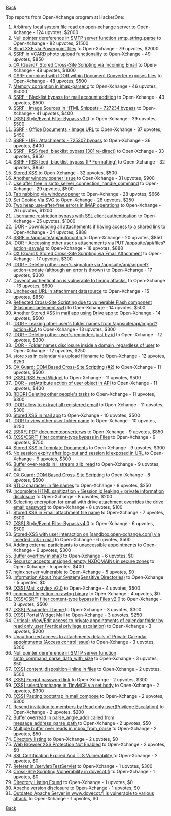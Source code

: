 [Back](../README.md)

Top reports from Open-Xchange program at HackerOne:

1. [Arbitrary local system file read on open-xchange server ](https://hackerone.com/reports/303744) to Open-Xchange - 124 upvotes, $2000
2. [Null pointer dereference in SMTP server function smtp_string_parse](https://hackerone.com/reports/827729) to Open-Xchange - 82 upvotes, $1500
3. [Blind XXE via Powerpoint files](https://hackerone.com/reports/334488) to Open-Xchange - 79 upvotes, $2000
4. [SSRF in VCARD photo upload functionality](https://hackerone.com/reports/296045) to Open-Xchange - 49 upvotes, $850
5. [OX (Guard): Stored Cross-Site Scripting via Incoming Email](https://hackerone.com/reports/156258) to Open-Xchange - 48 upvotes, $1000
6. [CSRF combined with IDOR within Document Converter exposes files](https://hackerone.com/reports/398316) to Open-Xchange - 48 upvotes, $500
7. [Memory corruption in imap-parser.c](https://hackerone.com/reports/537550) to Open-Xchange - 46 upvotes, $5000
8. [SSRF - Blacklist bypass for mail account addition](https://hackerone.com/reports/303378) to Open-Xchange - 43 upvotes, $500
9. [SSRF - Image Sources in HTML Snippets - 727234 bypass](https://hackerone.com/reports/737163) to Open-Xchange - 41 upvotes, $400
10. [[XSS] Style/Event Filter Bypass v3.0](https://hackerone.com/reports/314204) to Open-Xchange - 39 upvotes, $500
11. [SSRF - Office Documents - Image URL](https://hackerone.com/reports/738015) to Open-Xchange - 37 upvotes, $450
12. [SSRF - URL Attachments - 725307 bypass](https://hackerone.com/reports/737161) to Open-Xchange - 36 upvotes, $400
13. [SSRF - RSS feed, blacklist bypass (301 re-direct)](https://hackerone.com/reports/299135) to Open-Xchange - 33 upvotes, $850
14. [SSRF - RSS feed, blacklist bypass (IP Formatting)](https://hackerone.com/reports/299130) to Open-Xchange - 32 upvotes, $850
15. [Stored XSS ](https://hackerone.com/reports/299806) to Open-Xchange - 32 upvotes, $500
16. [Another window.opener issue](https://hackerone.com/reports/537840) to Open-Xchange - 31 upvotes, $900
17. [Use after free in smtp_server_connection_handle_command](https://hackerone.com/reports/827051) to Open-Xchange - 29 upvotes, $500
18. [Tab nabbing via window.opener](https://hackerone.com/reports/179568) to Open-Xchange - 28 upvotes, $666
19. [Set Cookie Via SVG](https://hackerone.com/reports/195045) to Open-Xchange - 28 upvotes, $250
20. [Two heap use-after-free errors in IMAP operations](https://hackerone.com/reports/546644) to Open-Xchange - 26 upvotes, $1200
21. [Username restriction bypass with SSL client authentication](https://hackerone.com/reports/480928) to Open-Xchange - 25 upvotes, $1000
22. [IDOR - Downloading all attachements if having access to a shared link](https://hackerone.com/reports/194790) to Open-Xchange - 24 upvotes, $888
23. [SSRF in /appsuite/api/autoconfig ](https://hackerone.com/reports/293847) to Open-Xchange - 20 upvotes, $850
24. [IDOR - Accessing other user's attachements via PUT /appsuite/api/files?action=saveAs](https://hackerone.com/reports/204984) to Open-Xchange - 18 upvotes, $888
25. [OX (Guard): Stored Cross-Site Scripting via Email Attachment](https://hackerone.com/reports/165275) to Open-Xchange - 17 upvotes, $300
26. [IDOR - Deleting other user's signature via /appsuite/api/snippet?action=update (although an error is thrown)](https://hackerone.com/reports/199321) to Open-Xchange - 17 upvotes, $300
27. [Dovecot authentication is vulnerable to timing attacks.](https://hackerone.com/reports/219607) to Open-Xchange - 16 upvotes, $600
28. [Unchecked URL in attachment datasource](https://hackerone.com/reports/725307) to Open-Xchange - 15 upvotes, $850
29. [Reflected Cross-Site Scripting due to vulnerable Flash component (Flashmediaelement.swf)](https://hackerone.com/reports/180253) to Open-Xchange - 14 upvotes, $500
30. [Another Stored XSS in mail app using Drive app](https://hackerone.com/reports/538632) to Open-Xchange - 14 upvotes, $500
31. [IDOR - Leaking other user's folder names from /appsuite/api/import?action=ICA](https://hackerone.com/reports/199281) to Open-Xchange - 13 upvotes, $300
32. [IDOR - Deleting other user's reminders just by id](https://hackerone.com/reports/198969) to Open-Xchange - 12 upvotes, $300
33. [IDOR - Folder names disclosure inside a domain, regardless of user](https://hackerone.com/reports/194574) to Open-Xchange - 12 upvotes, $250
34. [store xss in calendar via upload filename](https://hackerone.com/reports/385407) to Open-Xchange - 12 upvotes, $250
35. [OX Guard: DOM Based Cross-Site Scripting (#2)](https://hackerone.com/reports/164821) to Open-Xchange - 11 upvotes, $500
36. [[XSS] RSS Feed Widget](https://hackerone.com/reports/361938) to Open-Xchange - 11 upvotes, $500
37. [IDOR - setAttribute action of user object in API](https://hackerone.com/reports/285432) to Open-Xchange - 11 upvotes, $400
38. [[IDOR] Deleting other people's tasks](https://hackerone.com/reports/293845) to Open-Xchange - 11 upvotes, $300
39. [IDOR allow to extract all registered email](https://hackerone.com/reports/302485) to Open-Xchange - 11 upvotes, $300
40. [Stored XSS in mail app](https://hackerone.com/reports/538323) to Open-Xchange - 10 upvotes, $500
41. [IDOR to view other user folder name](https://hackerone.com/reports/333767) to Open-Xchange - 10 upvotes, $250
42. [[SSRF] PDF documentconverterws](https://hackerone.com/reports/361793) to Open-Xchange - 9 upvotes, $850
43. [[XSS/CSRF] filter content-type bypass in Files](https://hackerone.com/reports/304098) to Open-Xchange - 9 upvotes, $750
44. [Stored XSS in Template Documents](https://hackerone.com/reports/179559) to Open-Xchange - 9 upvotes, $300
45. [No session expiry after log-out and session id exposed in URL](https://hackerone.com/reports/434715) to Open-Xchange - 9 upvotes, $300
46. [Buffer over-reads in i_stream_zlib_read](https://hackerone.com/reports/832227) to Open-Xchange - 9 upvotes, $50
47. [OX Guard: DOM Based Cross-Site Scripting](https://hackerone.com/reports/158853) to Open-Xchange - 8 upvotes, $500
48. [RTLO character in file names](https://hackerone.com/reports/210354) to Open-Xchange - 8 upvotes, $250
49. [Incomplete HTML sanitization + Session id leaking + private information disclosure](https://hackerone.com/reports/200487) to Open-Xchange - 8 upvotes, $200
50. [Selecting encryption for email with drive attachment overrides the drive email password](https://hackerone.com/reports/180037) to Open-Xchange - 8 upvotes, $100
51. [Stored XSS in Email attachment file name](https://hackerone.com/reports/388506) to Open-Xchange - 7 upvotes, $500
52. [[XSS] Style/Event Filter Bypass v4.0](https://hackerone.com/reports/342610) to Open-Xchange - 6 upvotes, $500
53. [Stored-XSS with user interaction on [sandbox.open-xchange.com] via inserted link in mail](https://hackerone.com/reports/325510) to Open-Xchange - 6 upvotes, $500
54. [Adding external participants to unaccessible appointments](https://hackerone.com/reports/294232) to Open-Xchange - 6 upvotes, $300
55. [Buffer overflow in sha3](https://hackerone.com/reports/356763) to Open-Xchange - 6 upvotes, $0
56. [Recursor accepts unsigned, empty NXDOMAINs in secure zones](https://hackerone.com/reports/858854) to Open-Xchange - 5 upvotes, $400
57. [nginx server vulnerable](https://hackerone.com/reports/137230) to Open-Xchange - 5 upvotes, $0
58. [Information About Your System(Sensitive Directories)](https://hackerone.com/reports/200572) to Open-Xchange - 5 upvotes, $0
59. [[XSS] Mail \<style\> v2.0](https://hackerone.com/reports/299466) to Open-Xchange - 4 upvotes, $500
60. [command Injection in rawlog binary](https://hackerone.com/reports/356775) to Open-Xchange - 4 upvotes, $0
61. [[XSS/CSRF] filter content-type bypass in Files v2.0](https://hackerone.com/reports/321980) to Open-Xchange - 3 upvotes, $500
62. [[XSS] Parameter Theme ](https://hackerone.com/reports/340926) to Open-Xchange - 3 upvotes, $300
63. [[XSS] Portal Widget Mail](https://hackerone.com/reports/295540) to Open-Xchange - 3 upvotes, $250
64. [Critical : View/Edit access to private appointments of calendar folder by read only user (Vertical privilege escalation)](https://hackerone.com/reports/220874) to Open-Xchange - 3 upvotes, $200
65. [Unauthorized access to attachments details of Private Calendar appointments  (Access control issue)](https://hackerone.com/reports/220864) to Open-Xchange - 3 upvotes, $200
66. [ Null pointer dereference in SMTP server function smtp_command_parse_data_with_size](https://hackerone.com/reports/831290) to Open-Xchange - 3 upvotes, $50
67. [[XSS] content_disposition=inline in files](https://hackerone.com/reports/356586) to Open-Xchange - 2 upvotes, $500
68. [[XSS] Forgot password link](https://hackerone.com/reports/337488) to Open-Xchange - 2 upvotes, $300
69. [[XSS] select/onchange in TinyMCE via set body](https://hackerone.com/reports/335607) to Open-Xchange - 2 upvotes, $300
70. [[XSS] Pasting bootstrap in mail compose](https://hackerone.com/reports/331975) to Open-Xchange - 2 upvotes, $300
71. [Resend invitation to members by Read only user(Privilege Escalation)](https://hackerone.com/reports/219192) to Open-Xchange - 2 upvotes, $200
72. [Buffer overread in parse_angle_addr called from message_address_parse_path ](https://hackerone.com/reports/836045) to Open-Xchange - 2 upvotes, $50
73. [Multiple buffer over reads in mbox_from_parse](https://hackerone.com/reports/836036) to Open-Xchange - 2 upvotes, $50
74. [Directory listing](https://hackerone.com/reports/193753) to Open-Xchange - 2 upvotes, $0
75. [Web Browser XSS Protection Not Enabled](https://hackerone.com/reports/187225) to Open-Xchange - 2 upvotes, $0
76. [SSL Certification Expired And TLS Vulnerability ](https://hackerone.com/reports/207404) to Open-Xchange - 2 upvotes, $0
77. [Referer in /servlet/TestServlet](https://hackerone.com/reports/342976) to Open-Xchange - 1 upvotes, $300
78. [Cross-Site Scripting Vulnerability in dovecot.fi](https://hackerone.com/reports/135316) to Open-Xchange - 1 upvotes, $0
79. [DIrectory Listing Found](https://hackerone.com/reports/138558) to Open-Xchange - 1 upvotes, $0
80. [Apache version disclosure](https://hackerone.com/reports/139547) to Open-Xchange - 1 upvotes, $0
81. [Outdated Apache Server in www.dovecot.fi is vulnerable to various attack.](https://hackerone.com/reports/139591) to Open-Xchange - 1 upvotes, $0


[Back](../README.md)